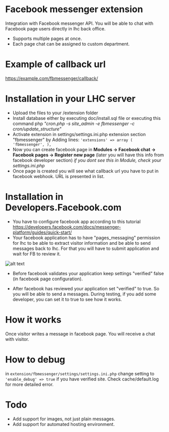 # Facebook messenger extension
Integration with Facebook messenger API. You will be able to chat with Facebook page users directly in lhc back office.
 * Supports multiple pages at once.
 * Each page chat can be assigned to custom department.

# Example of callback url
https://example.com/fbmessenger/callback/<id>

# Installation in your LHC server
* Upload the files to your /extension folder
* Install database either by executing doc/install.sql file or executing this command php _"cron.php -s site_admin -e fbmessenger -c cron/update_structure"_
* Activate extension in settings/settings.ini.php extension section "fbmessenger" by Adding lines: 
<code>'extensions' =>  array (  'fbmessenger',  ),	</code> 
* Now you can create facebook page in **Modules -> Facebook chat -> Facebook pages -> Register new page** (later you will have this info from facebook developer section) _if you dont see this in Module, check your settings.ini.php_
* Once page is created you will see what callback url you have to put in facebook webhook. URL is presented in list.

# Installation in Developers.Facebook.com
 
 * You have to configure facebook app according to this tutorial https://developers.facebook.com/docs/messenger-platform/guides/quick-start/
 * Your facebook application has to have "pages_messaging" permission for lhc to be able to extract visitor information and be able to send messages back to lhc. For that you will have to submit application and wait for FB to review it.
 
 ![alt text](http://chatconclientes.info/github/submit.jpg)
 
 * Before facebook validates your application keep settings "verified" false (in facebook page configuration).
 
 * After facebook has reviewed your application set "verified" to true. So you will be able to send a messages. During testing, if you add some developer, you can set it to true to see how it works.
 
# How it works
Once visitor writes a message in facebook page. You will receive a chat with visitor.

# How to debug
in <code>extension/fbmessenger/settings/settings.ini.php</code> change setting to <code>'enable_debug' => true</code> if you have verified site. Check cache/default.log for more detailed error.

# Todo
 * Add support for images, not just plain messages.
 * Add support for automated hosting environment.
